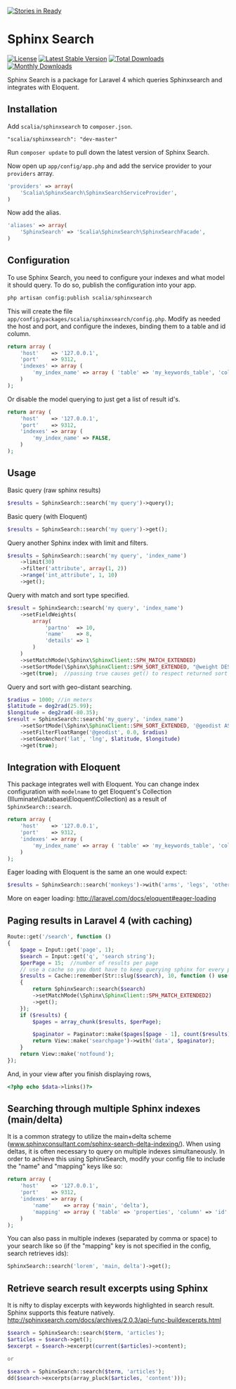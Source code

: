 [![Stories in Ready](https://badge.waffle.io/scalia/sphinxsearch.png?label=ready&title=Ready)](https://waffle.io/scalia/sphinxsearch)
# Sphinx Search
[![License](https://poser.pugx.org/scalia/sphinxsearch/license.png)](https://packagist.org/packages/scalia/sphinxsearch)
[![Latest Stable Version](https://poser.pugx.org/scalia/sphinxsearch/v/stable.png)](https://packagist.org/packages/scalia/sphinxsearch)
[![Total Downloads](https://poser.pugx.org/scalia/sphinxsearch/downloads.png)](https://packagist.org/packages/scalia/sphinxsearch)
[![Monthly Downloads](https://poser.pugx.org/scalia/sphinxsearch/d/monthly.png)](https://packagist.org/packages/scalia/sphinxsearch)

Sphinx Search is a package for Laravel 4 which queries Sphinxsearch and integrates with Eloquent.


## Installation

Add `scalia/sphinxsearch` to `composer.json`.

    "scalia/sphinxsearch": "dev-master"

Run `composer update` to pull down the latest version of Sphinx Search.

Now open up `app/config/app.php` and add the service provider to your `providers` array.
```php
'providers' => array(
	'Scalia\SphinxSearch\SphinxSearchServiceProvider',
)
```
Now add the alias.
```php
'aliases' => array(
	'SphinxSearch' => 'Scalia\SphinxSearch\SphinxSearchFacade',
)
```
## Configuration

To use Sphinx Search, you need to configure your indexes and what model it should query. To do so, publish the configuration into your app.

```php
php artisan config:publish scalia/sphinxsearch
```

This will create the file `app/config/packages/scalia/sphinxsearch/config.php`. Modify as needed the host and port, and configure the indexes, binding them to a table and id column.

```php
return array (
	'host'    => '127.0.0.1',
	'port'    => 9312,
	'indexes' => array (
		'my_index_name' => array ( 'table' => 'my_keywords_table', 'column' => 'id' ),
	)
);
```
Or disable the model querying to just get a list of result id's.
```php
return array (
	'host'    => '127.0.0.1',
	'port'    => 9312,
	'indexes' => array (
		'my_index_name' => FALSE,
	)
);
```

## Usage


Basic query (raw sphinx results)
```php
$results = SphinxSearch::search('my query')->query();
```

Basic query (with Eloquent)
```php
$results = SphinxSearch::search('my query')->get();
```

Query another Sphinx index with limit and filters.
```php
$results = SphinxSearch::search('my query', 'index_name')
	->limit(30)
	->filter('attribute', array(1, 2))
	->range('int_attribute', 1, 10)
	->get();
```

Query with match and sort type specified.
```php
$result = SphinxSearch::search('my query', 'index_name')
	->setFieldWeights(
		array(
			'partno'  => 10,
			'name'    => 8,
			'details' => 1
		)
	)
	->setMatchMode(\Sphinx\SphinxClient::SPH_MATCH_EXTENDED)
	->setSortMode(\Sphinx\SphinxClient::SPH_SORT_EXTENDED, "@weight DESC")
	->get(true);  //passing true causes get() to respect returned sort order
```
Query and sort with geo-distant searching.
```php
$radius = 1000; //in meters
$latitude = deg2rad(25.99);
$longitude = deg2rad(-80.35);
$result = SphinxSearch::search('my_query', 'index_name')
	->setSortMode(\Sphinx\SphinxClient::SPH_SORT_EXTENDED, '@geodist ASC')
	->setFilterFloatRange('@geodist', 0.0, $radius)
	->setGeoAnchor('lat', 'lng', $latitude, $longitude)
	->get(true);
```
## Integration with Eloquent

This package integrates well with Eloquent. You can change index configuration with `modelname` to get Eloquent's Collection (Illuminate\Database\Eloquent\Collection) as a result of `SphinxSearch::search`.
```php
return array (
	'host'    => '127.0.0.1',
	'port'    => 9312,
	'indexes' => array (
		'my_index_name' => array ( 'table' => 'my_keywords_table', 'column' => 'id', 'modelname' => 'Keyword' ),
	)
);
```

Eager loading with Eloquent is the same an one would expect:
```php
$results = SphinxSearch::search('monkeys')->with('arms', 'legs', 'otherLimbs')->get();
```
More on eager loading: http://laravel.com/docs/eloquent#eager-loading

## Paging results in Laravel 4 (with caching)

```php
Route::get('/search', function ()
{
    $page = Input::get('page', 1);
    $search = Input::get('q', 'search string');
    $perPage = 15;  //number of results per page
    // use a cache so you dont have to keep querying sphinx for every page!
    $results = Cache::remember(Str::slug($search), 10, function () use($search)
    {
        return SphinxSearch::search($search)
        ->setMatchMode(\Sphinx\SphinxClient::SPH_MATCH_EXTENDED2)
        ->get();
    });
    if ($results) {
        $pages = array_chunk($results, $perPage);

        $paginator = Paginator::make($pages[$page - 1], count($results), $perPage);
        return View::make('searchpage')->with('data', $paginator);
    }
    return View::make('notfound');
});
```
And, in your view after you finish displaying rows,
```php
<?php echo $data->links()?>
```

## Searching through multiple Sphinx indexes (main/delta)

It is a common strategy to utilize the main+delta scheme (www.sphinxconsultant.com/sphinx-search-delta-indexing/). When using deltas, it is often necessary to query on multiple indexes simultaneously. In order to achieve this using SphinxSearch, modify your config file to include the "name" and "mapping" keys like so:

```php
return array (
	'host'    => '127.0.0.1',
	'port'    => 9312,
	'indexes' => array (
	    'name'    => array ('main', 'delta'),
	    'mapping' => array ( 'table' => 'properties', 'column' => 'id' ),
	)
);
```

You can also pass in multiple indexes (separated by comma or space) to your search like so (if the "mapping" key is not specified in the config, search retrieves ids):

```php
SphinxSearch::search('lorem', 'main, delta')->get();
```


## Retrieve search result excerpts using Sphinx

It is nifty to display excerpts with keywords highlighted in search result. Sphinx supports this feature natively. http://sphinxsearch.com/docs/archives/2.0.3/api-func-buildexcerpts.html

```php
$search = SphinxSearch::search($term, 'articles');
$articles = $search->get();
$excerpt = $search->excerpt(current($articles)->content);

or

$search = SphinxSearch::search($term, 'articles');
dd($search->excerpts(array_pluck($articles, 'content')));
```
